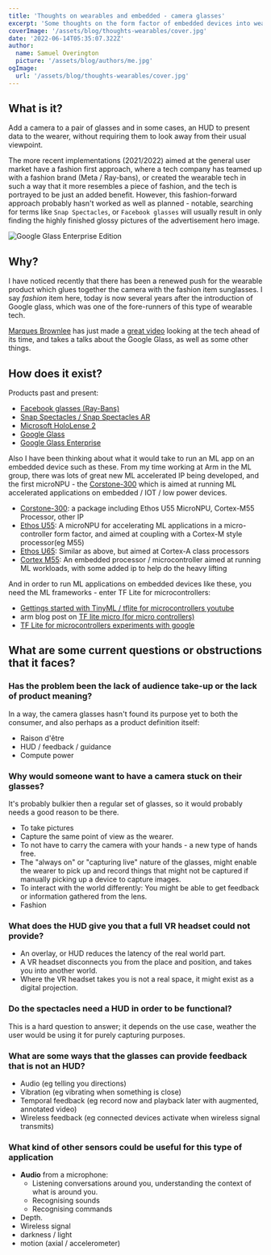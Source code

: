 ```yaml
---
title: 'Thoughts on wearables and embedded - camera glasses'
excerpt: 'Some thoughts on the form factor of embedded devices into wearables - camera glasses'
coverImage: '/assets/blog/thoughts-wearables/cover.jpg'
date: '2022-06-14T05:35:07.322Z'
author:
  name: Samuel Overington
  picture: '/assets/blog/authors/me.jpg'
ogImage:
  url: '/assets/blog/thoughts-wearables/cover.jpg'
---
```



## What is it?

Add a camera to a pair of glasses and in some cases, an HUD to present data to the wearer, without requiring them to look away from their usual viewpoint.

The more recent implementations (2021/2022) aimed at the general user market have a fashion first approach, where a tech company has teamed up with a fashion brand (Meta / Ray-bans), or created the wearable tech in such a way that it more resembles a piece of fashion, and the tech is portrayed to be just an added benefit. However, this fashion-forward approach probably hasn't worked as well as planned - notable, searching for terms like `Snap Spectacles`, or `Facebook glasses` will usually result in only finding the highly finished glossy pictures of the advertisement hero image.

![Google Glass Enterprise Edition](/assets/blog/thoughts-wearables/cover.jpg)


## Why?

I have noticed recently that there has been a renewed push for the wearable product which glues together the camera with the fashion item sunglasses. I say *fashion* item here, today is now several years after the introduction of Google glass, which was one of the fore-runners of this type of wearable tech.

[Marques Brownlee](https://www.youtube.com/c/mkbhd) has just made a [great video](https://www.youtube.com/watch?v=xcjZvAFBH_Y) looking at the tech ahead of its time, and takes a talks about the Google Glass, as well as some other things.

## How does it exist?

Products past and present:

 - [Facebook glasses (Ray-Bans)](https://tcrn.ch/3i8nX7o)
 - [Snap Spectacles / Snap Spectacles AR](https://www.bbc.co.uk/news/technology-57199548)
 - [Microsoft HoloLense 2](https://www.theverge.com/2019/2/24/18235460/microsoft-hololens-2-price-specs-mixed-reality-ar-vr-business-work-features-mwc-2019)
 - [Google Glass](http://www.theverge.com/2012/4/4/2925237/googles-project-glass-augmented-reality-glasses-begin-testing)
 - [Google Glass Enterprise](https://blog.x.company/a-new-chapter-for-glass-c7875d40bf24)

Also I have been thinking about what it would take to run an ML app on an embedded device such as these. From my time working at Arm in the ML group, there was lots of great new ML accelerated IP being developed, and the first microNPU - the [Corstone-300](https://www.arm.com/products/silicon-ip-subsystems/corstone-300) which is aimed at running ML accelerated applications on embedded / IOT / low power devices.

 - [Corstone-300](https://www.arm.com/products/silicon-ip-subsystems/corstone-300): a package including Ethos U55 MicroNPU, Cortex-M55 Processor, other IP
 - [Ethos U55](https://www.arm.com/products/silicon-ip-cpu/ethos/ethos-u55): A microNPU for accelerating ML applications in a micro-controller form factor, and aimed at coupling with a Cortex-M style processor(eg M55) 
 - [Ethos U65](https://www.arm.com/products/silicon-ip-cpu/ethos/ethos-u65): Similar as above, but aimed at Cortex-A class processors
 - [Cortex M55](https://www.arm.com/products/silicon-ip-cpu/cortex-m/cortex-m55): An embedded processor / microcontroller aimed at running ML workloads, with some added ip to help do the heavy lifting

And in order to run ML applications on embedded devices like these, you need the ML frameworks - enter TF Lite for microcontrollers:

 - [Gettings started with TinyML / tflite for microcontrollers youtube](https://www.youtube.com/watch?v=gDFWCxrJruQ)
 - arm blog post on [TF lite micro (for micro controllers)](https://community.arm.com/arm-community-blogs/b/ai-and-ml-blog/posts/google-tf-lite-micro-makes-ml-on-arm-even-easier) 
 - [TF Lite for microcontrollers experiments with google](https://experiments.withgoogle.com/collection/tfliteformicrocontrollers)



## What are some current questions or obstructions that it faces?

### Has the problem been the lack of audience take-up or the lack of product meaning?

In a way, the camera glasses hasn't found its purpose yet to both the consumer, and also perhaps as a product definition itself:

 - Raison d'être
 - HUD / feedback / guidance
 - Compute power


### Why would someone **want** to have a camera stuck on their glasses?

It's probably bulkier then a regular set of glasses, so it would probably needs a good reason to be there.

 - To take pictures
 - Capture the same point of view as the wearer.
 - To not have to carry the camera with your hands - a new type of hands free.
 - The "always on" or "capturing live" nature of the glasses, might enable the wearer to pick up and record things that might not be captured if manually picking up a device to capture images.
 - To interact with the world differently: You might be able to get feedback or information gathered from the lens.
 - Fashion

### What does the HUD give you that a full VR headset could not provide?

 - An overlay, or HUD reduces the latency of the real world part.
 - A VR headset disconnects you from the place and position, and takes you into another world.
 - Where the VR headset takes you is not a real space, it might exist as a digital projection.

### Do the spectacles need a HUD in order to be functional?

This is a hard question to answer; it depends on the use case, weather the user would be using it for purely capturing purposes.

### What are some ways that the glasses can provide feedback that is not an HUD?

 - Audio (eg telling you directions)
 - Vibration (eg vibrating when something is close)
 - Temporal feedback (eg record now and playback later with augmented, annotated video)
 - Wireless feedback (eg connected devices activate when wireless signal transmits)

### What kind of other sensors could be useful for this type of application

 - **Audio** from a microphone:
	 - Listening conversations around you, understanding the context of what is
			 around you. 
	 - Recognising sounds
	 - Recognising commands
 - Depth.
 - Wireless signal
 - darkness / light
 - motion (axial / accelerometer)



